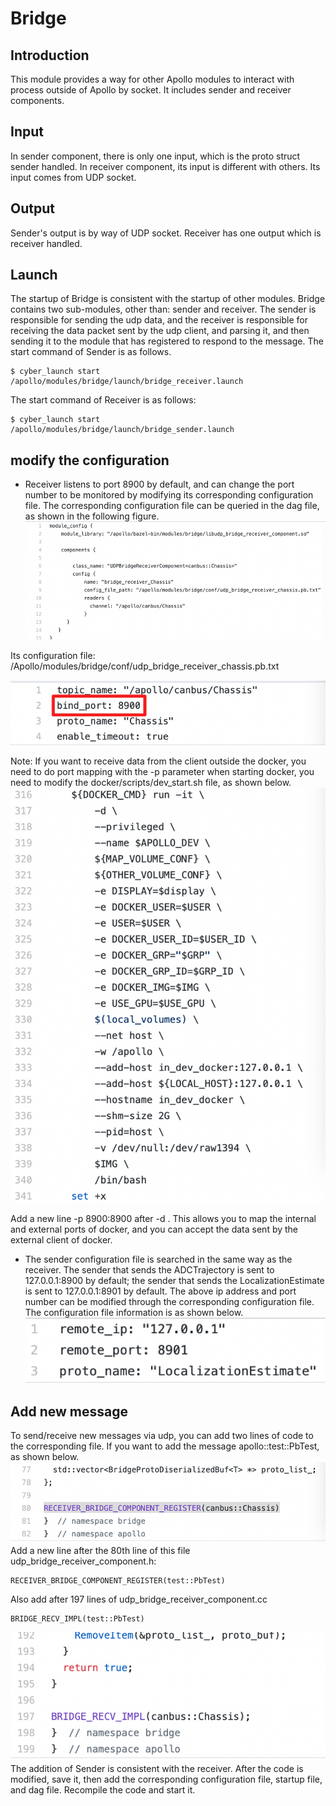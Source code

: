 # Bridge

## Introduction

This module provides a way for other Apollo modules to interact with process
outside of Apollo by socket. It includes sender and receiver components.

## Input

In sender component, there is only one input, which is the proto struct sender
handled. In receiver component, its input is different with others. Its input
comes from UDP socket.

## Output

Sender's output is by way of UDP socket. Receiver has one output which is
receiver handled.

## Launch

The startup of Bridge is consistent with the startup of other modules. Bridge
contains two sub-modules, other than: sender and receiver. The sender is
responsible for sending the udp data, and the receiver is responsible for
receiving the data packet sent by the udp client, and parsing it, and then
sending it to the module that has registered to respond to the message. The
start command of Sender is as follows.

```
$ cyber_launch start /apollo/modules/bridge/launch/bridge_receiver.launch
```

The start command of Receiver is as follows:

```
$ cyber_launch start /apollo/modules/bridge/launch/bridge_sender.launch
```

## modify the configuration

- Receiver listens to port 8900 by default, and can change the port number to be
  monitored by modifying its corresponding configuration file. The corresponding
  configuration file can be queried in the dag file, as shown in the following
  figure. ![](images/Picture1.png)

Its configuration file:
/Apollo/modules/bridge/conf/udp_bridge_receiver_chassis.pb.txt

![](images/Picture2.png)

Note: If you want to receive data from the client outside the docker, you need
to do port mapping with the -p parameter when starting docker, you need to
modify the docker/scripts/dev_start.sh file, as shown below.
![](images/Picture3.png)

Add a new line -p 8900:8900 after -d \. This allows you to map the internal and
external ports of docker, and you can accept the data sent by the external
client of docker.

- The sender configuration file is searched in the same way as the receiver. The
  sender that sends the ADCTrajectory is sent to 127.0.0.1:8900 by default; the
  sender that sends the LocalizationEstimate is sent to 127.0.0.1:8901 by
  default. The above ip address and port number can be modified through the
  corresponding configuration file. The configuration file information is as
  shown below. ![](images/Picture4.png)

## Add new message

To send/receive new messages via udp, you can add two lines of code to the
corresponding file. If you want to add the message apollo::test::PbTest, as
shown below. ![](images/Picture5.png) Add a new line after the 80th line of this
file udp_bridge_receiver_component.h:

```
RECEIVER_BRIDGE_COMPONENT_REGISTER(test::PbTest)
```

Also add after 197 lines of udp_bridge_receiver_component.cc

```
BRIDGE_RECV_IMPL(test::PbTest)
```

![](images/Picture6.png) The addition of Sender is consistent with the receiver.
After the code is modified, save it, then add the corresponding configuration
file, startup file, and dag file. Recompile the code and start it.
